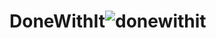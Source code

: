 # DoneWithIt![donewithit](https://user-images.githubusercontent.com/97608825/197405120-f238880d-918b-4069-b9e3-d2d1ec54daa4.gif)
